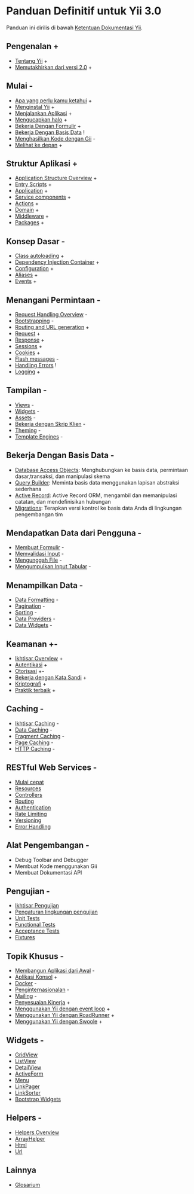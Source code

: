 # Panduan Definitif untuk Yii 3.0

Panduan ini dirilis di bawah [Ketentuan Dokumentasi Yii](http://www.yiiframework.com/doc/terms/).

Pengenalan +
------------

* [Tentang Yii](intro/what-is-yii.md) +
* [Memutakhirkan dari versi 2.0](intro/upgrade-from-v2.md) +


Mulai -
---------------

* [Apa yang perlu kamu ketahui](start/prerequisites.md) +
* [Menginstal Yii](start/installation.md) +
* [Menjalankan Aplikasi](start/workflow.md) +
* [Mengucapkan halo](start/hello.md) +
* [Bekerja Dengan Formulir](start/forms.md) +
* [Bekerja Dengan Basis Data](start/databases.md) !
* [Menghasilkan Kode dengan Gii](start/gii.md) -
* [Melihat ke depan](start/looking-ahead.md) +


Struktur Aplikasi +
---------------------

* [Application Structure Overview](structure/overview.md) +
* [Entry Scripts](structure/entry-script.md) +
* [Application](structure/application.md) +
* [Service components](structure/service.md) +
* [Actions](structure/action.md) +
* [Domain](structure/domain.md) +
* [Middleware](structure/middleware.md) +
* [Packages](structure/package.md) +

Konsep Dasar -
------------

* [Class autoloading](concept/autoloading.md) +
* [Dependency Injection Container](concept/di-container.md) +
* [Configuration](concept/configuration.md) +
* [Aliases](concept/aliases.md) +
* [Events](concept/events.md) +

Menangani Permintaan -
-----------------

* [Request Handling Overview](runtime/overview.md) -
* [Bootstrapping](runtime/bootstrapping.md) -
* [Routing and URL generation](runtime/routing.md) +
* [Request](runtime/request.md) +
* [Response](runtime/response.md) +
* [Sessions](runtime/sessions.md) +
* [Cookies](runtime/cookies.md) +
* [Flash messages](runtime/flash-messages.md) -
* [Handling Errors](runtime/handling-errors.md) !
* [Logging](runtime/logging.md) +

Tampilan -
-----

* [Views](views/view.md) -
* [Widgets](views/widget.md) -
* [Assets](views/asset.md) -
* [Bekerja dengan Skrip Klien](views/client-scripts.md) -
* [Theming](views/theming.md) -
* [Template Engines](views/template-engines.md) -


Bekerja Dengan Basis Data -
----------------------

* [Database Access Objects](db-dao.md): Menghubungkan ke basis data, permintaan dasar,transaksi, dan manipulasi skema
* [Query Builder](db-query-builder.md): Meminta basis data menggunakan lapisan abstraksi sederhana
* [Active Record](db-active-record.md): Active Record ORM, mengambil dan memanipulasi catatan, dan mendefinisikan hubungan
* [Migrations](db-migrations.md): Terapkan versi kontrol ke basis data Anda di lingkungan pengembangan tim

Mendapatkan Data dari Pengguna -
-----------------------

* [Membuat Formulir](input/forms.md) -
* [Memvalidasi Input](input/validation.md) -
* [Mengunggah File](input/file-upload.md) -
* [Mengumpulkan Input Tabular](input/tabular-input.md) -


Menampilkan Data -
---------------

* [Data Formatting](output/formatting.md) -
* [Pagination](output/pagination.md) -
* [Sorting](output/sorting.md) -
* [Data Providers](output/data-providers.md) -
* [Data Widgets](output/data-widgets.md) -

Keamanan +-
--------

* [Ikhtisar Overview](security/overview.md) +
* [Autentikasi](security/authentication.md) +
* [Otorisasi](security/authorization.md) +-
* [Bekerja dengan Kata Sandi](security/passwords.md) +
* [Kriptografi](security/cryptography.md) +
* [Praktik terbaik](security/best-practices.md) +


Caching -
-------

* [Ikhtisar Caching](caching/overview.md) -
* [Data Caching](caching/data.md) -
* [Fragment Caching](caching/fragment.md) -
* [Page Caching](caching/page.md) -
* [HTTP Caching](caching/http.md) -


RESTful Web Services -
--------------------

* [Mulai cepat](rest/quick-start.md)
* [Resources](rest/resources.md)
* [Controllers](rest/controllers.md)
* [Routing](rest/routing.md)
* [Authentication](rest/authentication.md)
* [Rate Limiting](rest/rate-limiting.md)
* [Versioning](rest/versioning.md)
* [Error Handling](rest/error-handling.md)

Alat Pengembangan -
-----------------

* Debug Toolbar and Debugger
* Membuat Kode menggunakan Gii
* Membuat Dokumentasi API


Pengujian -
-------

* [Ikhtisar Pengujian](testing/overview.md)
* [Pengaturan lingkungan pengujian](testing/environment-setup.md)
* [Unit Tests](testing/unit.md)
* [Functional Tests](testing/functional.md)
* [Acceptance Tests](testing/acceptance.md)
* [Fixtures](testing/fixtures.md)


Topik Khusus -
--------------

* [Membangun Aplikasi dari Awal](tutorial/start-from-scratch.md) -
* [Aplikasi Konsol](tutorial/console-applications.md) +
* [Docker](tutorial/docker.md) -
* [Penginternasionalan](tutorial/i18n.md) -
* [Mailing](tutorial/mailing.md) -
* [Penyesuaian Kinerja](tutorial/performance-tuning.md) +
* [Menggunakan Yii dengan event loop](tutorial/using-with-event-loop.md) +
* [Menggunakan Yii dengan RoadRunner](tutorial/using-yii-with-roadrunner.md) +
* [Menggunakan Yii dengan Swoole](using-yii-with-swoole.md) +

Widgets -
-------

* [GridView](https://www.yiiframework.com/doc-2.0/yii-grid-gridview.html)
* [ListView](https://www.yiiframework.com/doc-2.0/yii-widgets-listview.html)
* [DetailView](https://www.yiiframework.com/doc-2.0/yii-widgets-detailview.html)
* [ActiveForm](https://www.yiiframework.com/doc-2.0/guide-input-forms.html#activerecord-based-forms-activeform)
* [Menu](https://www.yiiframework.com/doc-2.0/yii-widgets-menu.html)
* [LinkPager](https://www.yiiframework.com/doc-2.0/yii-widgets-linkpager.html)
* [LinkSorter](https://www.yiiframework.com/doc-2.0/yii-widgets-linksorter.html)
* [Bootstrap Widgets](https://www.yiiframework.com/extension/yiisoft/yii2-bootstrap/doc/guide)


Helpers -
-------

* [Helpers Overview](helper-overview.md)
* [ArrayHelper](helper/array.md)
* [Html](helper-html.md)
* [Url](helper-url.md)

Lainnya
------

* [Glosarium](glossary.md)

